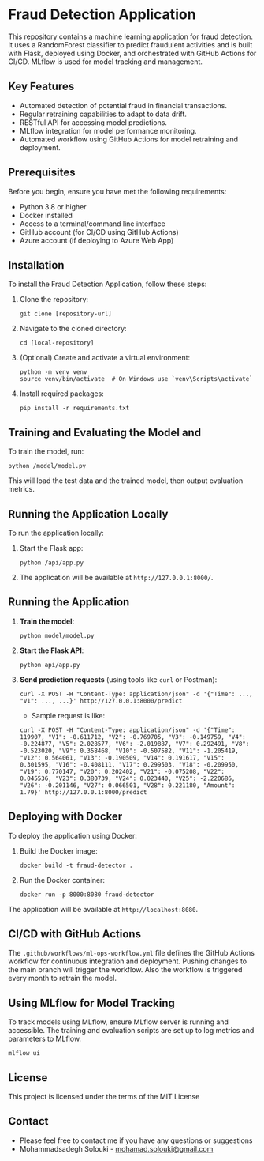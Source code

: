 # Fraud Detection Application

This repository contains a machine learning application for fraud detection. It uses a RandomForest classifier to predict fraudulent activities and is built with Flask, deployed using Docker, and orchestrated with GitHub Actions for CI/CD. MLflow is used for model tracking and management.

## Key Features
- Automated detection of potential fraud in financial transactions.
- Regular retraining capabilities to adapt to data drift.
- RESTful API for accessing model predictions.
- MLflow integration for model performance monitoring.
- Automated workflow using GitHub Actions for model retraining and deployment.

## Prerequisites

Before you begin, ensure you have met the following requirements:
- Python 3.8 or higher
- Docker installed
- Access to a terminal/command line interface
- GitHub account (for CI/CD using GitHub Actions)
- Azure account (if deploying to Azure Web App)

## Installation

To install the Fraud Detection Application, follow these steps:

1. Clone the repository:
   ```
   git clone [repository-url]
   ```

2. Navigate to the cloned directory:
   ```
   cd [local-repository]
   ```

3. (Optional) Create and activate a virtual environment:
   ```
   python -m venv venv
   source venv/bin/activate  # On Windows use `venv\Scripts\activate`
   ```

4. Install required packages:
   ```
   pip install -r requirements.txt
   ```


## Training and Evaluating the Model and 

To train the model, run:

```
python /model/model.py
```

This will load the test data and the trained model, then output evaluation metrics.

## Running the Application Locally

To run the application locally:

1. Start the Flask app:
   ```
   python /api/app.py
   ```

2. The application will be available at `http://127.0.0.1:8000/`.


## Running the Application
1. **Train the model**:
   ```
   python model/model.py
   ```
2. **Start the Flask API**:
   ```
   python api/app.py
   ```
3. **Send prediction requests** (using tools like `curl` or Postman):
   ```
   curl -X POST -H "Content-Type: application/json" -d '{"Time": ..., "V1": ..., ...}' http://127.0.0.1:8000/predict
   ```
   - Sample request is like:
   ```
   curl -X POST -H "Content-Type: application/json" -d '{"Time": 119907, "V1": -0.611712, "V2": -0.769705, "V3": -0.149759, "V4": -0.224877, "V5": 2.028577, "V6": -2.019887, "V7": 0.292491, "V8": -0.523020, "V9": 0.358468, "V10": -0.507582, "V11": -1.205419, "V12": 0.564061, "V13": -0.190509, "V14": 0.191617, "V15": 0.301595, "V16": -0.408111, "V17": 0.299503, "V18": -0.209950, "V19": 0.770147, "V20": 0.202402, "V21": -0.075208, "V22": 0.045536, "V23": 0.380739, "V24": 0.023440, "V25": -2.220686, "V26": -0.201146, "V27": 0.066501, "V28": 0.221180, "Amount": 1.79}' http://127.0.0.1:8000/predict
   ```


## Deploying with Docker

To deploy the application using Docker:

1. Build the Docker image:
   ```
   docker build -t fraud-detector .
   ```

2. Run the Docker container:
   ```
   docker run -p 8000:8080 fraud-detector
   ```

The application will be available at `http://localhost:8080`.

## CI/CD with GitHub Actions

The `.github/workflows/ml-ops-workflow.yml` file defines the GitHub Actions workflow for continuous integration and deployment. Pushing changes to the main branch will trigger the workflow. Also the workflow is triggered every month to retrain the model.

## Using MLflow for Model Tracking

To track models using MLflow, ensure MLflow server is running and accessible. The training and evaluation scripts are set up to log metrics and parameters to MLflow. 
```
mlflow ui
```

## License
This project is licensed under the terms of the MIT License

## Contact
- Please feel free to contact me if you have any questions or suggestions
- Mohammadsadegh Solouki - mohamad.solouki@gmail.com
